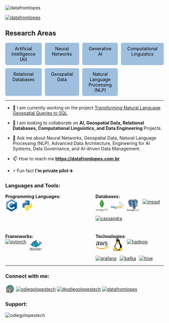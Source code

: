 <p align="left"> <img src="https://komarev.com/ghpvc/?username=datafromlopes&label=Profile%20views&color=0e75b6&style=flat" alt="datafromlopes" /> </p>

<p align="left"> <a href="https://github.com/ryo-ma/github-profile-trophy"><img src="https://github-profile-trophy.vercel.app/?username=datafromlopes" alt="datafromlopes" /></a> </p>

<p>
    <h2>Research Areas</h2>
    <ul style="text-align: center;; list-style-type: none; padding: 0; margin: 0; display: grid; grid-template-rows: repeat(2, auto); grid-auto-flow: column; gap: 10px;">
        <li style="background-color: #9fbfdf; color: black; padding: 10px 15px; border-radius: 5px;">Artificial Intelligence (AI)</li>
        <li style="background-color: #9fbfdf; color: black; padding: 10px 15px; border-radius: 5px;">Relational Databases</li>
        <li style="background-color: #9fbfdf; color: black; padding: 10px 15px; border-radius: 5px;">Neural Networks</li>
        <li style="background-color: #9fbfdf; color: black; padding: 10px 15px; border-radius: 5px;">Geospatial Data</li>
        <li style="background-color: #9fbfdf; color: black; padding: 10px 15px; border-radius: 5px;">Generative AI</li>
        <li style="background-color: #9fbfdf; color: black; padding: 10px 15px; border-radius: 5px;">Natural Language Processing (NLP)</li>
        <li style="background-color: #9fbfdf; color: black; padding: 10px 15px; border-radius: 5px;">Computational Linguistics</li>
    </ul>
</p>

<hr>

- 🔭 I am currently working on the project [Transforming Natural Language Geospatial Queries to SQL](https://datafromlopes.com.br/projects-and-researches)

- 🤝 I am looking to collaborate on **AI, Geospatial Data, Relational Databases, Computational Linguistics, and Data Engineering** Projects.

- 💬 Ask me about Neural Networks, Geospatial Data, Natural Language Processing (NLP), Advanced Data Architecture, Engineering for AI Systems, Data Governance, and AI-driven Data Management.

- 📫 How to reach me **https://datafromlopes.com.br**

- ⚡ Fun fact **I'm private pilot ✈️**

<h3 align="left">Languages and Tools:</h3>
<p align="left">
  <!-- Grouping Programming Languages and Databases together -->
  <div style="display: flex; flex-wrap: wrap; gap: 20px; margin-bottom: 40px;">
    <!-- Programming Languages Section -->
    <div style="flex: 1; min-width: 200px;">
      <b>Programming Languages:</b><br>
      <div style="display: flex; gap: 10px; flex-wrap: wrap;">
        <a href="https://www.cprogramming.com/" target="_blank" rel="noreferrer">
          <img src="https://raw.githubusercontent.com/devicons/devicon/master/icons/c/c-original.svg" alt="c" width="40" height="40" />
        </a>
        <a href="https://www.python.org" target="_blank" rel="noreferrer">
          <img src="https://raw.githubusercontent.com/devicons/devicon/master/icons/python/python-original.svg" alt="python" width="40" height="40" />
        </a>
      </div>
    </div>
    <!-- Column Separator -->
    <div style="flex: 0 0 30px;"></div>
    <!-- Databases Section -->
    <div style="flex: 1; min-width: 200px;">
      <b>Databases:</b><br>
      <div style="display: flex; gap: 10px; flex-wrap: wrap;">
        <a href="https://www.mongodb.com/" target="_blank" rel="noreferrer">
          <img src="https://raw.githubusercontent.com/devicons/devicon/master/icons/mongodb/mongodb-original-wordmark.svg" alt="mongodb" width="40" height="40" />
        </a>
        <a href="https://www.mysql.com/" target="_blank" rel="noreferrer">
          <img src="https://raw.githubusercontent.com/devicons/devicon/master/icons/mysql/mysql-original-wordmark.svg" alt="mysql" width="40" height="40" />
        </a>
        <a href="https://www.postgresql.org" target="_blank" rel="noreferrer">
          <img src="https://raw.githubusercontent.com/devicons/devicon/master/icons/postgresql/postgresql-original-wordmark.svg" alt="postgresql" width="40" height="40" />
        </a>
        <a href="https://www.microsoft.com/en-us/sql-server" target="_blank" rel="noreferrer">
          <img src="https://www.svgrepo.com/show/303229/microsoft-sql-server-logo.svg" alt="mssql" width="40" height="40" />
        </a>
        <a href="https://cassandra.apache.org/" target="_blank" rel="noreferrer">
          <img src="https://www.vectorlogo.zone/logos/apache_cassandra/apache_cassandra-icon.svg" alt="cassandra" width="40" height="40" />
        </a>
      </div>
    </div>
  </div>
  <!-- Grouping Frameworks and Technologies together -->
  <div style="display: flex; flex-wrap: wrap; gap: 20px;">
    <!-- Frameworks Section -->
    <div style="flex: 1; min-width: 200px;">
      <b>Frameworks:</b><br>
      <div style="display: flex; gap: 10px; flex-wrap: wrap;">
        <a href="https://pytorch.org/" target="_blank" rel="noreferrer">
          <img src="https://www.vectorlogo.zone/logos/pytorch/pytorch-icon.svg" alt="pytorch" width="40" height="40" />
        </a>
        <a href="https://www.docker.com/" target="_blank" rel="noreferrer">
          <img src="https://raw.githubusercontent.com/devicons/devicon/master/icons/docker/docker-original-wordmark.svg" alt="docker" width="40" height="40" />
        </a>
      </div>
    </div>
    <!-- Column Separator -->
    <div style="flex: 0 0 30px;"></div>
    <!-- Technologies Section -->
    <div style="flex: 1; min-width: 200px;">
      <b>Technologies:</b><br>
      <div style="display: flex; gap: 10px; flex-wrap: wrap;">
        <a href="https://aws.amazon.com" target="_blank" rel="noreferrer">
          <img src="https://raw.githubusercontent.com/devicons/devicon/master/icons/amazonwebservices/amazonwebservices-original-wordmark.svg" alt="aws" width="40" height="40" />
        </a>
        <a href="https://www.linux.org/" target="_blank" rel="noreferrer">
          <img src="https://raw.githubusercontent.com/devicons/devicon/master/icons/linux/linux-original.svg" alt="linux" width="40" height="40" />
        </a>
        <a href="https://hadoop.apache.org/" target="_blank" rel="noreferrer">
          <img src="https://www.vectorlogo.zone/logos/apache_hadoop/apache_hadoop-icon.svg" alt="hadoop" width="40" height="40" />
        </a>
        <a href="https://grafana.com" target="_blank" rel="noreferrer">
          <img src="https://www.vectorlogo.zone/logos/grafana/grafana-icon.svg" alt="grafana" width="40" height="40" />
        </a>
        <a href="https://kafka.apache.org/" target="_blank" rel="noreferrer">
          <img src="https://www.vectorlogo.zone/logos/apache_kafka/apache_kafka-icon.svg" alt="kafka" width="40" height="40" />
        </a>
        <a href="https://www.hive.apache.org/" target="_blank" rel="noreferrer">
          <img src="https://www.vectorlogo.zone/logos/apache_hive/apache_hive-icon.svg" alt="hive" width="40" height="40" />
        </a>
      </div>
    </div>
  </div>
</p>
<hr>
<h3 align="left">Connect with me:</h3>
<p align="left">
    <a href="https://datafromlopes.com.br" target="blank"><img align="center" src="https://raw.githubusercontent.com/datafromlopes/datafromlopes/main/internet-svgrepo-com.svg" alt="datafromlopes" height="30" width="30" /></a>
    <a href="https://linkedin.com/in/datafromlopes" target="blank"><img align="center" src="https://raw.githubusercontent.com/rahuldkjain/github-profile-readme-generator/master/src/images/icons/Social/linked-in-alt.svg" alt="odiegolopestech" height="30" width="40" /></a>
    <a href="https://medium.com/@datafromlopes" target="blank"><img align="center" src="https://raw.githubusercontent.com/rahuldkjain/github-profile-readme-generator/master/src/images/icons/Social/medium.svg" alt="@odiegolopestech" height="30" width="40" /></a>
    <a href="https://instagram.com/datafromlopes" target="blank"><img align="center" src="https://raw.githubusercontent.com/rahuldkjain/github-profile-readme-generator/master/src/images/icons/Social/instagram.svg" alt="datafromlopes" height="30" width="40" /></a>
</p>

<h3 align="left">Support:</h3>
<p><a href="https://www.buymeacoffee.com/odiegolopestech"> <img align="left" src="https://cdn.buymeacoffee.com/buttons/v2/default-yellow.png" height="50" width="210" alt="odiegolopestech" /></a></p><br><br>
